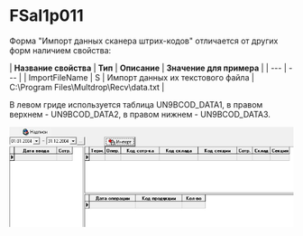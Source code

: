 # FSal1p011

  
Форма "Импорт данных сканера штрих-кодов"  отличается от других форм наличием свойства:

| **Название свойства** | **Тип** | **Описание** | **Значение для примера** |
| --- | --- |
| ImportFileName | S | Импорт данных их текстового файла | C:\Program Files\Multdrop\Recv\data.txt |

В левом гриде используется таблица UN9BCOD\_DATA1, в правом верхнем - UN9BCOD\_DATA2, в  правом нижнем - UN9BCOD\_DATA3.

![](../../../.gitbook/assets/fsal1p11.jpg)

